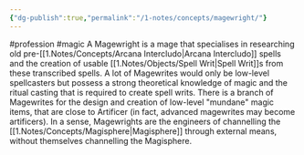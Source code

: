 ```yaml
---
{"dg-publish":true,"permalink":"/1-notes/concepts/magewright/"}
---
```


#profession #magic
A Magewright is a mage that specialises in researching old pre-[[1.Notes/Concepts/Arcana Intercludo\|Arcana Intercludo]] spells and the creation of usable [[1.Notes/Objects/Spell Writ\|Spell Writ]]s from these transcribed spells. A lot of Magewrites would only be low-level spellcasters but possess a strong theoretical knowledge of magic and the ritual casting that is required to create spell writs.
There is a branch of Magewrites for the design and creation of low-level "mundane" magic items, that are close to Artificer (in fact, advanced magewrites may become artificers). In a sense, Magewrights are the engineers of channelling the [[1.Notes/Concepts/Magisphere\|Magisphere]] through external means, without themselves channelling the Magisphere.  

 